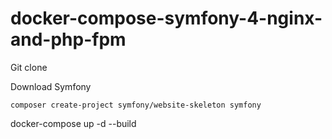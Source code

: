 # docker-compose-symfony-4-nginx-and-php-fpm

Git clone

Download Symfony
```
composer create-project symfony/website-skeleton symfony
```
docker-compose up -d --build
